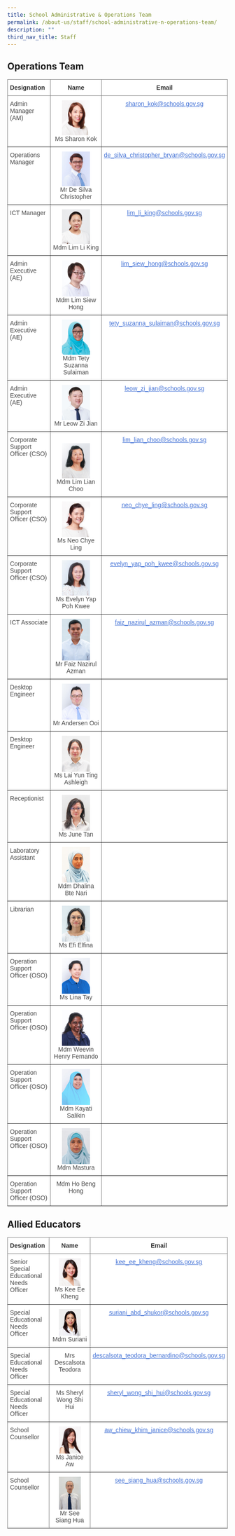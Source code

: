 ```yaml
---
title: School Administrative & Operations Team
permalink: /about-us/staff/school-administrative-n-operations-team/
description: ""
third_nav_title: Staff
---
```

## Operations Team

<style type="text/css">
.tg  {border-collapse:collapse;border-spacing:0;}
.tg td{border-color:black;border-style:solid;border-width:1px;font-family:Arial, sans-serif;font-size:14px;
  overflow:hidden;padding:10px 5px;word-break:normal;}
.tg th{border-color:black;border-style:solid;border-width:1px;font-family:Arial, sans-serif;font-size:14px;
  font-weight:normal;overflow:hidden;padding:10px 5px;word-break:normal;}
.tg .tg-rx9b{background-color:#FFF;border-color:inherit;color:#323232;font-weight:bold;text-align:left;vertical-align:top}
.tg .tg-acgv{background-color:#FFF;border-color:inherit;color:#484848;text-align:left;vertical-align:top}
.tg .tg-nbj5{background-color:#FFF;border-color:inherit;text-align:center;vertical-align:top}
.tg .tg-4z3p{background-color:#FFF;border-color:inherit;color:#4372D6;text-align:center;text-decoration:underline;vertical-align:top
  }
</style>
<table class="tg">
<thead>
  <tr>
    <th class="tg-rx9b"><span style="font-weight:700;font-style:normal;text-decoration:none;color:#323232;background-color:transparent">Designation</span></th>
    <th style="text-align: center;" class="tg-rx9b"><span style="font-weight:700;font-style:normal;text-decoration:none;color:#323232;background-color:transparent">Name</span></th>
    <th style="text-align: center;" class="tg-rx9b"><span style="font-weight:700;font-style:normal;text-decoration:none;color:#323232;background-color:transparent">Email</span></th>
  </tr>
</thead>
<tbody>
  <tr>
    <td class="tg-acgv"><span style="font-weight:400;font-style:normal;text-decoration:none;color:#484848;background-color:transparent">Admin Manager (AM)</span></td>
    <td class="tg-nbj5"> <img style="width:60%" src="/images/130)%20Ms%20Sharon%20Chantale%20Kok%20Yeng%20Ling.jpeg" align="center"><span style="font-weight:400;font-style:normal;text-decoration:none;color:#484848;background-color:transparent"><br>Ms Sharon Kok</span></td>
    <td class="tg-4z3p"><a href="sharon_kok@schools.gov.sg"><span style="font-weight:400;font-style:normal;text-decoration:underline;color:#4372D6;background-color:transparent">sharon_kok@schools.gov.sg </span></a></td>
  </tr>
  <tr>
    <td class="tg-acgv"><span style="font-weight:400;font-style:normal;text-decoration:none;color:#484848;background-color:transparent">Operations Manager</span></td>
    <td class="tg-nbj5"><img style="width:60%" src="/images/115)%20MR%20DE%20SILVA%20CHRISTOPHER%20BRYAN.jpeg" align="center"><span style="font-weight:400;font-style:normal;text-decoration:none;color:#484848;background-color:transparent"><br>Mr De Silva Christopher</span></td>
    <td class="tg-4z3p"><a href="de_silva_christopher_bryan@schools.gov.sg"><span style="font-weight:400;font-style:normal;text-decoration:underline;color:#4372D6;background-color:transparent">de_silva_christopher_bryan@schools.gov.sg</span></a></td>
  </tr>
  <tr>
    <td class="tg-acgv"><span style="font-weight:400;font-style:normal;text-decoration:none;color:#484848;background-color:transparent">ICT Manager</span></td>
    <td class="tg-nbj5"><span style="color:#484848;background-color:transparent"><img style="width:60%" src="/images/Li%20King.png" align="center"></span><br><span style="color:#484848;background-color:transparent">Mdm Lim Li King</span><br></td>
    <td class="tg-4z3p"><a href="lim_li_king@schools.gov.sg"><span style="font-weight:400;font-style:normal;text-decoration:underline;color:#4372D6;background-color:transparent">lim_li_king@schools.gov.sg  </span></a></td>
  </tr>
  <tr>
    <td class="tg-acgv"><span style="font-weight:400;font-style:normal;text-decoration:none;color:#484848;background-color:transparent">Admin Executive (AE)</span></td>
    <td class="tg-nbj5"><img style="width:60%" src="/images/147%20Mdm%20Liew%20Siew%20Hong%20Alicia.jpeg" align="center"><br><span style="font-weight:400;font-style:normal;text-decoration:none;color:#484848;background-color:transparent">Mdm Lim Siew Hong</span></td>
    <td class="tg-4z3p"><a href="lim_siew_hong@schools.gov.sg"><span style="font-weight:400;font-style:normal;text-decoration:underline;color:#4372D6;background-color:transparent">lim_siew_hong@schools.gov.sg</span></a></td>
  </tr>
  <tr>
    <td class="tg-acgv"><span style="font-weight:400;font-style:normal;text-decoration:none;color:#484848;background-color:transparent">Admin Executive (AE)</span></td>
    <td class="tg-nbj5"><span style="color:#484848;background-color:transparent"><img style="width:60%" src="/images/138)%20Mdm%20Tety%20Suzanna%20Binte%20Sulaiman.jpeg" align="center"></span><br><span style="color:#484848;background-color:transparent">Mdm Tety Suzanna Sulaiman</span><br></td>
    <td class="tg-4z3p"><a href="tety_suzanna_sulaiman@schools.gov.sg"><span style="font-weight:400;font-style:normal;text-decoration:underline;color:#4372D6;background-color:transparent">tety_suzanna_sulaiman@schools.gov.sg</span></a></td>
  </tr>
  <tr>
    <td class="tg-acgv"><span style="font-weight:400;font-style:normal;text-decoration:none;color:#484848;background-color:transparent">Admin Executive (AE)</span></td>
    <td class="tg-nbj5"><img style="width:60%" src="/images/141)%20Mr%20Leow%20Zi%20Jian.jpeg" align="center"><br><span style="font-weight:400;font-style:normal;text-decoration:none;color:#484848;background-color:transparent">Mr Leow Zi Jian </span></td>
    <td class="tg-4z3p"><a href="leow_zi_jian@schools.gov.sg"><span style="font-weight:400;font-style:normal;text-decoration:underline;color:#4372D6;background-color:transparent">leow_zi_jian@schools.gov.sg</span></a></td>
  </tr>
  <tr>
    <td class="tg-acgv"><span style="font-weight:400;font-style:normal;text-decoration:none;color:#484848;background-color:transparent">Corporate Support Officer (CSO)</span></td>
    <td class="tg-nbj5"><br><img style="width:60%" src="/images/95)%20MDM%20LIM%20LIAN%20CHOO.jpeg" align="center"><br><span style="font-weight:400;font-style:normal;text-decoration:none;color:#484848;background-color:transparent">Mdm Lim Lian Choo</span></td>
    <td class="tg-4z3p"><a href="lim_lian_choo@schools.gov.sg"><span style="font-weight:400;font-style:normal;text-decoration:underline;color:#4372D6;background-color:transparent">lim_lian_choo@schools.gov.sg</span></a></td>
  </tr>
  <tr>
    <td class="tg-acgv"><span style="font-weight:400;font-style:normal;text-decoration:none;color:#484848;background-color:transparent">Corporate Support Officer (CSO)</span></td>
    <td class="tg-nbj5"><img style="width:60%" src="/images/125%20Mdm%20Neo%20Chye%20Ling.jpg" align="center"><br><span style="font-weight:400;font-style:normal;text-decoration:none;color:#484848;background-color:transparent">Ms Neo Chye Ling</span></td>
    <td class="tg-4z3p"><a href="neo_chye_ling@schools.gov.sg"><span style="font-weight:400;font-style:normal;text-decoration:underline;color:#4372D6;background-color:transparent">neo_chye_ling@schools.gov.sg</span></a></td>
  </tr>
  <tr>
    <td class="tg-acgv"><span style="font-weight:400;font-style:normal;text-decoration:none;color:#484848;background-color:transparent">Corporate Support Officer (CSO)</span></td>
    <td class="tg-nbj5"><img style="width:60%" src="/images/135)%20Mdm%20Evelyn%20Yap%20Poh%20Kwee.jpeg" align="center"><br><span style="font-weight:400;font-style:normal;text-decoration:none;color:#484848;background-color:transparent">Ms Evelyn Yap Poh Kwee</span></td>
    <td class="tg-4z3p"><a href="evelyn_yap_poh_kwee@schools.gov.sg"><span style="font-weight:400;font-style:normal;text-decoration:underline;color:#4372D6;background-color:transparent">evelyn_yap_poh_kwee@schools.gov.sg</span></a></td>
  </tr>
  <tr>
    <td class="tg-acgv"><span style="font-weight:400;font-style:normal;text-decoration:none;color:#484848;background-color:transparent"> ICT Associate</span></td>
    <td class="tg-nbj5"><img style="width:60%" src="/images/Faiz%20Nazirul.jpeg" align="center"><br><span style="font-weight:400;font-style:normal;text-decoration:none;color:#484848;background-color:transparent">Mr Faiz Nazirul Azman </span></td>
    <td class="tg-4z3p"><a href="faiz_nazirul_azman@schools.gov.sg"><span style="font-weight:400;font-style:normal;text-decoration:underline;color:#4372D6;background-color:transparent">faiz_nazirul_azman@schools.gov.sg</span></a></td>
  </tr>
  <tr>
    <td class="tg-acgv"><span style="font-weight:400;font-style:normal;text-decoration:none;color:#484848;background-color:transparent">Desktop Engineer</span></td>
    <td class="tg-nbj5"><img style="width:60%" src="/images/School%20Admin%20&amp;%20Ops/mr%20andersen%20.jpg" align="center"><br><span style="font-weight:400;font-style:normal;text-decoration:none;color:#484848;background-color:transparent">Mr Andersen Ooi</span></td>
		<td class="tg-nbj5"><span style="font-weight:400;font-style:normal;text-decoration:none;color:#484848;background-color:transparent"></span></td>
  </tr>
  <tr>
    <td class="tg-acgv"><span style="font-weight:400;font-style:normal;text-decoration:none;color:#484848;background-color:transparent">Desktop Engineer</span></td>
    <td class="tg-nbj5"><img style="width:60%" src="/images/School%20Admin%20&amp;%20Ops/miss%20ashleigh%20lai.jpg" align="center"><br><span style="font-weight:400;font-style:normal;text-decoration:none;color:#484848;background-color:transparent">Ms Lai Yun Ting Ashleigh</span></td>
		<td class="tg-nbj5"><span style="font-weight:400;font-style:normal;text-decoration:none;color:#484848;background-color:transparent"></span></td>
  </tr>
  <tr>
    <td class="tg-acgv"><span style="font-weight:400;font-style:normal;text-decoration:none;color:#484848;background-color:transparent">Receptionist</span></td>
    <td class="tg-nbj5"><img style="width:60%" src="/images/School%20Admin%20&amp;%20Ops/ms%20june%20tan.jpg" align="center"><br><span style="font-weight:400;font-style:normal;text-decoration:none;color:#484848;background-color:transparent">Ms June Tan</span></td>
		<td class="tg-nbj5"><span style="font-weight:400;font-style:normal;text-decoration:none;color:#484848;background-color:transparent"></span></td>
  </tr>
	<tr>
    <td class="tg-acgv"><span style="font-weight:400;font-style:normal;text-decoration:none;color:#484848;background-color:transparent">Laboratory Assistant</span></td>
    <td class="tg-nbj5"><img style="width:60%" src="/images/School%20Admin%20&amp;%20Ops/mdm%20dhalina%20.jpg" align="center"><br><span style="font-weight:400;font-style:normal;text-decoration:none;color:#484848;background-color:transparent">Mdm Dhalina Bte Nari</span></td>
		<td class="tg-nbj5"><span style="font-weight:400;font-style:normal;text-decoration:none;color:#484848;background-color:transparent"></span></td>
  </tr>
	<tr>
    <td class="tg-acgv"><span style="font-weight:400;font-style:normal;text-decoration:none;color:#484848;background-color:transparent">Librarian</span></td>
    <td class="tg-nbj5"><img style="width:60%" src="/images/School%20Admin%20&amp;%20Ops/miss%20efi%20elfina%20.jpg" align="center"><br><span style="font-weight:400;font-style:normal;text-decoration:none;color:#484848;background-color:transparent">Ms Efi Elfina</span></td>
		<td class="tg-nbj5"><span style="font-weight:400;font-style:normal;text-decoration:none;color:#484848;background-color:transparent"></span></td>
  </tr>
	<tr>
    <td class="tg-acgv"><span style="font-weight:400;font-style:normal;text-decoration:none;color:#484848;background-color:transparent">Operation Support Officer (OSO)</span></td>
    <td class="tg-nbj5"><img style="width:60%" src="/images/School%20Admin%20&amp;%20Ops/ms%20lina%20tay.jpg" align="center"><br><span style="font-weight:400;font-style:normal;text-decoration:none;color:#484848;background-color:transparent">Ms Lina Tay</span></td>
		<td class="tg-nbj5"><span style="font-weight:400;font-style:normal;text-decoration:none;color:#484848;background-color:transparent"></span></td>
  </tr>
	<tr>
    <td class="tg-acgv"><span style="font-weight:400;font-style:normal;text-decoration:none;color:#484848;background-color:transparent">Operation Support Officer (OSO)</span></td>
    <td class="tg-nbj5"><img style="width:60%" src="/images/School%20Admin%20&amp;%20Ops/mdm%20weevin%20.jpg" align="center"><br><span style="font-weight:400;font-style:normal;text-decoration:none;color:#484848;background-color:transparent">Mdm Weevin Henry Fernando</span>
		</td><td class="tg-nbj5"><span style="font-weight:400;font-style:normal;text-decoration:none;color:#484848;background-color:transparent"></span></td>
  </tr>
	<tr>
    <td class="tg-acgv"><span style="font-weight:400;font-style:normal;text-decoration:none;color:#484848;background-color:transparent">Operation Support Officer (OSO)</span></td>
    <td class="tg-nbj5"><img style="width:60%" src="/images/School%20Admin%20&amp;%20Ops/mdm%20kayati%20.jpg" align="center"><br><span style="font-weight:400;font-style:normal;text-decoration:none;color:#484848;background-color:transparent">Mdm Kayati Salikin</span></td>
		<td class="tg-nbj5"><span style="font-weight:400;font-style:normal;text-decoration:none;color:#484848;background-color:transparent"></span></td>
  </tr>
	<tr>
    <td class="tg-acgv"><span style="font-weight:400;font-style:normal;text-decoration:none;color:#484848;background-color:transparent">Operation Support Officer (OSO)</span></td>
    <td class="tg-nbj5"><img style="width:60%" src="/images/School%20Admin%20&amp;%20Ops/mdm%20masturah.jpg" align="center"><br><span style="font-weight:400;font-style:normal;text-decoration:none;color:#484848;background-color:transparent">Mdm Mastura</span></td>
		<td class="tg-nbj5"><span style="font-weight:400;font-style:normal;text-decoration:none;color:#484848;background-color:transparent"></span></td>
  </tr>
	<tr>
    <td class="tg-acgv"><span style="font-weight:400;font-style:normal;text-decoration:none;color:#484848;background-color:transparent">Operation Support Officer (OSO)</span></td>
    <td class="tg-nbj5"><span style="font-weight:400;font-style:normal;text-decoration:none;color:#484848;background-color:transparent">Mdm Ho Beng Hong</span></td>
		<td class="tg-nbj5"><span style="font-weight:400;font-style:normal;text-decoration:none;color:#484848;background-color:transparent"></span></td>
  </tr>
</tbody>
</table>






## Allied Educators 

<style type="text/css">
.tg  {border-collapse:collapse;border-spacing:0;}
.tg td{border-color:black;border-style:solid;border-width:1px;font-family:Arial, sans-serif;font-size:14px;
  overflow:hidden;padding:10px 5px;word-break:normal;}
.tg th{border-color:black;border-style:solid;border-width:1px;font-family:Arial, sans-serif;font-size:14px;
  font-weight:normal;overflow:hidden;padding:10px 5px;word-break:normal;}
.tg .tg-rx9b{background-color:#FFF;border-color:inherit;color:#323232;font-weight:bold;text-align:left;vertical-align:top}
.tg .tg-acgv{background-color:#FFF;border-color:inherit;color:#484848;text-align:left;vertical-align:top}
.tg .tg-nbj5{background-color:#FFF;border-color:inherit;text-align:center;vertical-align:top}
.tg .tg-4z3p{background-color:#FFF;border-color:inherit;color:#4372D6;text-align:center;text-decoration:underline;vertical-align:top
  }
</style>
<table class="tg">
<thead>
  <tr>
    <th class="tg-rx9b"><span style="font-weight:700;font-style:normal;text-decoration:none;color:#323232;background-color:transparent">Designation</span></th>
    <th style="text-align: center;" class="tg-rx9b"><span style="font-weight:700;font-style:normal;text-decoration:none;color:#323232;background-color:transparent">Name</span></th>
    <th style="text-align: center;" class="tg-rx9b"><span style="font-weight:700;font-style:normal;text-decoration:none;color:#323232;background-color:transparent">Email</span></th>
  </tr>
</thead>
<tbody>
  <tr>
    <td class="tg-acgv"><span style="font-weight:400;font-style:normal;text-decoration:none;color:#484848;background-color:transparent">Senior Special Educational Needs Officer</span></td>
    <td class="tg-nbj5"> <img style="width:60%" src="/images/134)%20Ms%20Kee%20Ee%20Kheng.jpeg" align="center"><span style="font-weight:400;font-style:normal;text-decoration:none;color:#484848;background-color:transparent"><br>Ms Kee Ee Kheng</span></td>
    <td class="tg-4z3p"><a href="kee_ee_kheng@schools.gov.sg"><span style="font-weight:400;font-style:normal;text-decoration:underline;color:#4372D6;background-color:transparent">kee_ee_kheng@schools.gov.sg </span></a></td>
  </tr>
  <tr>
    <td class="tg-acgv"><span style="font-weight:400;font-style:normal;text-decoration:none;color:#484848;background-color:transparent">Special Educational Needs Officer</span></td>
    <td class="tg-nbj5"><img style="width:60%" src="/images/155)%20Mdm%20Suriani%20Bte%20Abd%20Shukor.jpeg" align="center"><span style="font-weight:400;font-style:normal;text-decoration:none;color:#484848;background-color:transparent"><br>Mdm Suriani</span></td>
    <td class="tg-4z3p"><a href="suriani_abd_shukor@schools.gov.sg"><span style="font-weight:400;font-style:normal;text-decoration:underline;color:#4372D6;background-color:transparent">suriani_abd_shukor@schools.gov.sg</span></a></td>
  </tr>
  <tr>
    <td class="tg-acgv"><span style="font-weight:400;font-style:normal;text-decoration:none;color:#484848;background-color:transparent">Special Educational Needs Officer</span></td>
    <td class="tg-nbj5"><span style="color:#484848;background-color:transparent"></span><span style="color:#484848;background-color:transparent">Mrs Descalsota Teodora</span><br></td>
    <td class="tg-4z3p"><a href="descalsota_teodora_bernardino@schools.gov.sg"><span style="font-weight:400;font-style:normal;text-decoration:underline;color:#4372D6;background-color:transparent">descalsota_teodora_bernardino@schools.gov.sg</span></a></td>
  </tr>
  <tr>
    <td class="tg-acgv"><span style="font-weight:400;font-style:normal;text-decoration:none;color:#484848;background-color:transparent">Special Educational Needs Officer</span></td>
    <td class="tg-nbj5"><span style="font-weight:400;font-style:normal;text-decoration:none;color:#484848;background-color:transparent">Ms Sheryl Wong Shi Hui</span></td>
    <td class="tg-4z3p"><a href="lim_siew_hong@schools.gov.sg"><span style="font-weight:400;font-style:normal;text-decoration:underline;color:#4372D6;background-color:transparent">sheryl_wong_shi_hui@schools.gov.sg</span></a></td>
  </tr>
  <tr>
    <td class="tg-acgv"><span style="font-weight:400;font-style:normal;text-decoration:none;color:#484848;background-color:transparent">School Counsellor</span></td>
    <td class="tg-nbj5"><span style="color:#484848;background-color:transparent"><img style="width:60%" src="/images/128)%20Ms%20Janice%20Aw%20Chiew%20Khim.jpeg" align="center"></span><br><span style="color:#484848;background-color:transparent">Ms Janice Aw</span><br></td>
    <td class="tg-4z3p"><a href="tety_suzanna_sulaiman@schools.gov.sg"><span style="font-weight:400;font-style:normal;text-decoration:underline;color:#4372D6;background-color:transparent">aw_chiew_khim_janice@schools.gov.sg</span></a></td>
  </tr>
  <tr>
    <td class="tg-acgv"><span style="font-weight:400;font-style:normal;text-decoration:none;color:#484848;background-color:transparent">School Counsellor</span></td>
    <td class="tg-nbj5"><img style="width:60%" src="/images/Siang%20Hua.jpeg" align="center"><br><span style="font-weight:400;font-style:normal;text-decoration:none;color:#484848;background-color:transparent">Mr See Siang Hua </span></td>
    <td class="tg-4z3p"><a href="leow_zi_jian@schools.gov.sg"><span style="font-weight:400;font-style:normal;text-decoration:underline;color:#4372D6;background-color:transparent">see_siang_hua@schools.gov.sg</span></a></td>
  </tr>
</tbody>
</table>